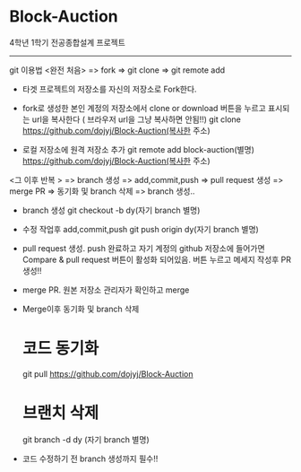 # Block-Auction
4학년 1학기 전공종합설계 프로젝트

*****

git 이용법
<완전 처음>
=> fork => git clone => git remote add

- 타겟 프로젝트의 저장소를 자신의 저장소로 Fork한다.

- fork로 생성한 본인 계정의 저장소에서 clone or download 버튼을 누르고 표시되는 url을 복사한다 ( 브라우저 url을 그냥 복사하면 안됨!!)
    git clone https://github.com/dojyj/Block-Auction(복사한 주소)

- 로컬 저장소에 원격 저장소 추가
    git remote add block-auction(별명) https://github.com/dojyj/Block-Auction(복사한 주소)
  
<그 이후 반복 >
=> branch 생성 => add,commit,push => pull request 생성 => merge PR => 동기화 및 branch 삭제 => branch 생성..

- branch 생성
    git checkout -b dy(자기 branch 별명)

- 수정 작업후 add,commit,push
    git push origin dy(자기 branch 별명)

- pull request 생성. push 완료하고 자기 계정의 github 저장소에 들어가면 Compare & pull request 버튼이 활성화 되어있음. 버튼 누르고 메세지 작성후 PR 생성!!
  
- merge PR. 원본 저장소 관리자가 확인하고 merge
  
- Merge이후 동기화 및 branch 삭제

    # 코드 동기화
    git pull https://github.com/dojyj/Block-Auction
    # 브랜치 삭제
    git branch -d dy (자기 branch 별명)
  
- 코드 수정하기 전 branch 생성까지 필수!! 